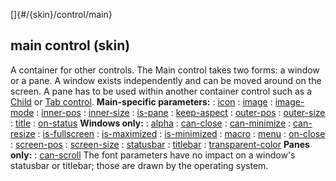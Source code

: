 []{#/{skin}/control/main}
## main control (skin)
A container for other controls. The Main control takes two forms: a
window or a pane.
A window exists independently and can be moved around on the screen. A
pane has to be used within another container control such as a
[Child](#/%7Bskin%7D/control/child) or [Tab
control](#/%7Bskin%7D/control/tab).
**Main-specific parameters:**
:   [icon](#/%7Bskin%7D/param/icon)
:   [image](#/%7Bskin%7D/param/image)
:   [image-mode](#/%7Bskin%7D/param/image-mode)
:   [inner-pos](#/%7Bskin%7D/param/inner-size)
:   [inner-size](#/%7Bskin%7D/param/inner-size)
:   [is-pane](#/%7Bskin%7D/param/is-pane)
:   [keep-aspect](#/%7Bskin%7D/param/keep-aspect)
:   [outer-pos](#/%7Bskin%7D/param/outer-pos)
:   [outer-size](#/%7Bskin%7D/param/outer-size)
:   [title](#/%7Bskin%7D/param/title)
:   [on-status](#/%7Bskin%7D/param/on-status)
**Windows only:**
:   [alpha](#/%7Bskin%7D/param/alpha)
:   [can-close](#/%7Bskin%7D/param/can-close)
:   [can-minimize](#/%7Bskin%7D/param/can-minimize)
:   [can-resize](#/%7Bskin%7D/param/can-resize)
:   [is-fullscreen](#/%7Bskin%7D/param/is-fullscreen)
:   [is-maximized](#/%7Bskin%7D/param/is-maximized)
:   [is-minimized](#/%7Bskin%7D/param/is-minimized)
:   [macro](#/%7Bskin%7D/param/macro)
:   [menu](#/%7Bskin%7D/param/menu)
:   [on-close](#/%7Bskin%7D/param/on-close)
:   [screen-pos](#/%7Bskin%7D/param/screen-pos)
:   [screen-size](#/%7Bskin%7D/param/screen-size)
:   [statusbar](#/%7Bskin%7D/param/statusbar)
:   [titlebar](#/%7Bskin%7D/param/titlebar)
:   [transparent-color](#/%7Bskin%7D/param/transparent-color)
**Panes only:**
:   [can-scroll](#/%7Bskin%7D/param/can-scroll)
The font parameters have no impact on a window\'s statusbar or titlebar;
those are drawn by the operating system.